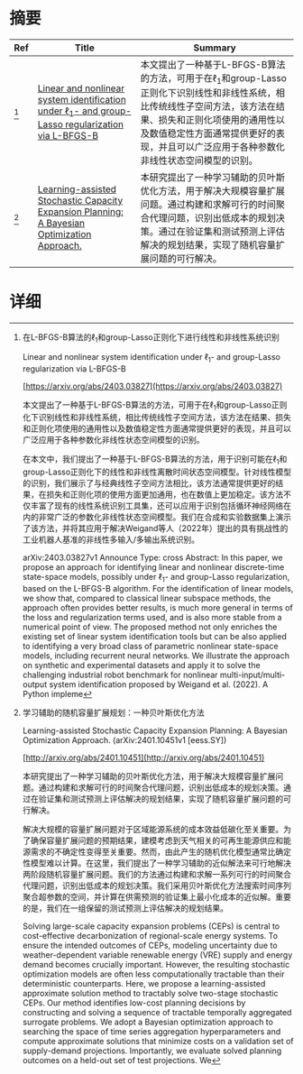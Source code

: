 # 摘要

| Ref | Title | Summary |
| --- | --- | --- |
| [^1] | [Linear and nonlinear system identification under $\ell_1$- and group-Lasso regularization via L-BFGS-B](https://arxiv.org/abs/2403.03827) | 本文提出了一种基于L-BFGS-B算法的方法，可用于在$\ell_1$和group-Lasso正则化下识别线性和非线性系统，相比传统线性子空间方法，该方法在结果、损失和正则化项使用的通用性以及数值稳定性方面通常提供更好的表现，并且可以广泛应用于各种参数化非线性状态空间模型的识别。 |
| [^2] | [Learning-assisted Stochastic Capacity Expansion Planning: A Bayesian Optimization Approach.](http://arxiv.org/abs/2401.10451) | 本研究提出了一种学习辅助的贝叶斯优化方法，用于解决大规模容量扩展问题。通过构建和求解可行的时间聚合代理问题，识别出低成本的规划决策。通过在验证集和测试预测上评估解决的规划结果，实现了随机容量扩展问题的可行解决。 |

# 详细

[^1]: 在L-BFGS-B算法的$\ell_1$和group-Lasso正则化下进行线性和非线性系统识别

    Linear and nonlinear system identification under $\ell_1$- and group-Lasso regularization via L-BFGS-B

    [https://arxiv.org/abs/2403.03827](https://arxiv.org/abs/2403.03827)

    本文提出了一种基于L-BFGS-B算法的方法，可用于在$\ell_1$和group-Lasso正则化下识别线性和非线性系统，相比传统线性子空间方法，该方法在结果、损失和正则化项使用的通用性以及数值稳定性方面通常提供更好的表现，并且可以广泛应用于各种参数化非线性状态空间模型的识别。

    

    在本文中，我们提出了一种基于L-BFGS-B算法的方法，用于识别可能在$\ell_1$和group-Lasso正则化下的线性和非线性离散时间状态空间模型。针对线性模型的识别，我们展示了与经典线性子空间方法相比，该方法通常提供更好的结果，在损失和正则化项的使用方面更加通用，也在数值上更加稳定。该方法不仅丰富了现有的线性系统识别工具集，还可以应用于识别包括循环神经网络在内的非常广泛的参数化非线性状态空间模型。我们在合成和实验数据集上演示了该方法，并将其应用于解决Weigand等人（2022年）提出的具有挑战性的工业机器人基准的非线性多输入/多输出系统识别。

    arXiv:2403.03827v1 Announce Type: cross  Abstract: In this paper, we propose an approach for identifying linear and nonlinear discrete-time state-space models, possibly under $\ell_1$- and group-Lasso regularization, based on the L-BFGS-B algorithm. For the identification of linear models, we show that, compared to classical linear subspace methods, the approach often provides better results, is much more general in terms of the loss and regularization terms used, and is also more stable from a numerical point of view. The proposed method not only enriches the existing set of linear system identification tools but can be also applied to identifying a very broad class of parametric nonlinear state-space models, including recurrent neural networks. We illustrate the approach on synthetic and experimental datasets and apply it to solve the challenging industrial robot benchmark for nonlinear multi-input/multi-output system identification proposed by Weigand et al. (2022). A Python impleme
    
[^2]: 学习辅助的随机容量扩展规划：一种贝叶斯优化方法

    Learning-assisted Stochastic Capacity Expansion Planning: A Bayesian Optimization Approach. (arXiv:2401.10451v1 [eess.SY])

    [http://arxiv.org/abs/2401.10451](http://arxiv.org/abs/2401.10451)

    本研究提出了一种学习辅助的贝叶斯优化方法，用于解决大规模容量扩展问题。通过构建和求解可行的时间聚合代理问题，识别出低成本的规划决策。通过在验证集和测试预测上评估解决的规划结果，实现了随机容量扩展问题的可行解决。

    

    解决大规模的容量扩展问题对于区域能源系统的成本效益低碳化至关重要。为了确保容量扩展问题的预期结果，建模考虑到天气相关的可再生能源供应和能源需求的不确定性变得至关重要。然而，由此产生的随机优化模型通常比确定性模型难以计算。在这里，我们提出了一种学习辅助的近似解法来可行地解决两阶段随机容量扩展问题。我们的方法通过构建和求解一系列可行的时间聚合代理问题，识别出低成本的规划决策。我们采用贝叶斯优化方法搜索时间序列聚合超参数的空间，并计算在供需预测的验证集上最小化成本的近似解。重要的是，我们在一组保留的测试预测上评估解决的规划结果。

    Solving large-scale capacity expansion problems (CEPs) is central to cost-effective decarbonization of regional-scale energy systems. To ensure the intended outcomes of CEPs, modeling uncertainty due to weather-dependent variable renewable energy (VRE) supply and energy demand becomes crucially important. However, the resulting stochastic optimization models are often less computationally tractable than their deterministic counterparts. Here, we propose a learning-assisted approximate solution method to tractably solve two-stage stochastic CEPs. Our method identifies low-cost planning decisions by constructing and solving a sequence of tractable temporally aggregated surrogate problems. We adopt a Bayesian optimization approach to searching the space of time series aggregation hyperparameters and compute approximate solutions that minimize costs on a validation set of supply-demand projections. Importantly, we evaluate solved planning outcomes on a held-out set of test projections. We 
    

